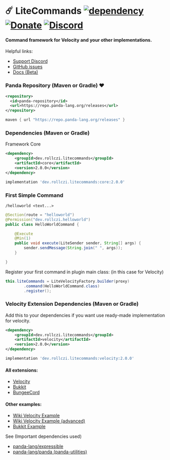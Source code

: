 # ☄️ LiteCommands [![dependency](https://repo.panda-lang.org/api/badge/latest/releases/dev/rollczi/litecommands/core?color=53a2f9&name=LiteCommands)](https://repo.panda-lang.org/#/releases/dev/rollczi/litecommands) [![Donate](https://img.shields.io/badge/Donate-PayPal-green.svg)](https://www.paypal.com/paypalme/NDejlich) [![Discord](https://img.shields.io/discord/896933084983877662?color=8f79f4&label=Lite%20Discord)](https://img.shields.io/discord/896933084983877662?color=8f79f4&label=Lite%20Discord)

#### Command framework for Velocity and your other implementations.
Helpful links:
- [Support Discord](https://discord.gg/6cUhkj6uZJ)
- [GitHub issues](https://github.com/Rollczi/LiteCommands/issues)
- [Docs (Beta)](https://docs.rollczi.dev/)

### Panda Repository (Maven or Gradle)  ❤️
```xml
<repository>
  <id>panda-repository</id>
  <url>https://repo.panda-lang.org/releases</url>
</repository>
```
```groovy
maven { url "https://repo.panda-lang.org/releases" }
```
### Dependencies (Maven or Gradle)
Framework Core
```xml
<dependency>
    <groupId>dev.rollczi.litecommands</groupId>
    <artifactId>core</artifactId>
    <version>2.0.0</version>
</dependency>
```
```groovy
implementation 'dev.rollczi.litecommands:core:2.0.0'
```

### First Simple Command
 `/helloworld <text...>`
```java
@Section(route = "helloworld")
@Permission("dev.rollczi.helloworld")
public class HelloWorldCommand {

    @Execute
    @Min(1)
    public void execute(LiteSender sender, String[] args) {
        sender.sendMessage(String.join(" ", args));
    }

}
```
Register your first command in plugin main class: (in this case for Velocity)
```java
this.liteCommands = LiteVelocityFactory.builder(proxy)
        .command(HelloWorldCommand.class)
        .register();
```
### Velocity Extension Dependencies (Maven or Gradle)
Add this to your dependencies if you want use ready-made implementation for velocity.
```xml
<dependency>
    <groupId>dev.rollczi.litecommands</groupId>
    <artifactId>velocity</artifactId>
    <version>2.0.0</version>
</dependency>
```
```groovy
implementation 'dev.rollczi.litecommands:velocity:2.0.0'
```

#### All extensions: 
 - [Velocity](https://github.com/Rollczi/LiteCommands/tree/master/litecommands-velocity)
 - [Bukkit](https://github.com/Rollczi/LiteCommands/tree/master/litecommands-bukkit)
 - [BungeeCord](https://github.com/Rollczi/LiteCommands/tree/master/litecommands-bungee)
#### Other examples: 
 - [Wiki Velocity Example](https://github.com/Rollczi/LiteCommands/wiki/Velocity-Example-(simple))
 - [Wiki Velocity Example (advanced)](https://github.com/Rollczi/LiteCommands/wiki/Velocity-Example-(advanced))
 - [Bukkit Example](https://github.com/Rollczi/LiteCommands/tree/master/examples/bukkit)

See (Important dependencies used)
 - [panda-lang/expressible](https://github.com/panda-lang/expressible)
 - [panda-lang/panda (panda-utilities)](https://github.com/panda-lang/panda)
